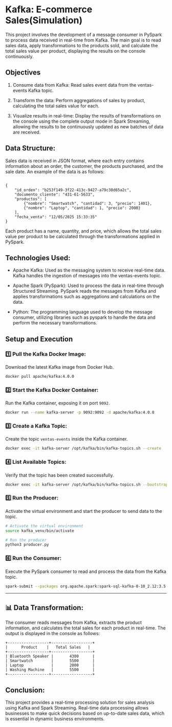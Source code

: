 # Kafka: E-commerce Sales(Simulation)
This project involves the development of a message consumer in PySpark to process data received in real-time from Kafka. The main goal is to read sales data, apply transformations to the products sold, and calculate the total sales value per product, displaying the results on the console continuously.

## Objectives
1. Consume data from Kafka: Read sales event data from the ventas-events Kafka topic.

2. Transform the data: Perform aggregations of sales by product, calculating the total sales value for each.

3. Visualize results in real-time: Display the results of transformations on the console using the complete output mode in Spark Streaming, allowing the results to be continuously updated as new batches of data are received.

## Data Structure:
Sales data is received in JSON format, where each entry contains information about an order, the customer, the products purchased, and the sale date. An example of the data is as follows:

```

{
    "id_orden": "b253f149-3f22-413c-9427-a79c38d65a2c",
    "documento_cliente": "431-61-5633",
    "productos": [
        {"nombre": "Smartwatch", "cantidad": 3, "precio": 1401},
        {"nombre": "Laptop", "cantidad": 1, "precio": 2000}
    ],
    "fecha_venta": "12/05/2025 15:33:35"
}

```

Each product has a name, quantity, and price, which allows the total sales value per product to be calculated through the transformations applied in PySpark.

## Technologies Used:
- Apache Kafka: Used as the messaging system to receive real-time data. Kafka handles the ingestion of messages into the ventas-events topic.

- Apache Spark (PySpark): Used to process the data in real-time through Structured Streaming. PySpark reads the messages from Kafka and applies transformations such as aggregations and calculations on the data.

- Python: The programming language used to develop the message consumer, utilizing libraries such as pyspark to handle the data and perform the necessary transformations.

## **Setup and Execution**

### **1️⃣ Pull the Kafka Docker Image:**

Download the latest Kafka image from Docker Hub.

```bash
docker pull apache/kafka:4.0.0
```

### **2️⃣ Start the Kafka Docker Container:**

Run the Kafka container, exposing it on port `9092`.

```bash
docker run --name kafka-server -p 9092:9092 -d apache/kafka:4.0.0
```

### **3️⃣ Create a Kafka Topic:**

Create the topic `ventas-events` inside the Kafka container.

```bash
docker exec -it kafka-server /opt/kafka/bin/kafka-topics.sh --create     --topic ventas-events     --bootstrap-server localhost:9092
```

### **4️⃣ List Available Topics:**

Verify that the topic has been created successfully.

```bash
docker exec -it kafka-server /opt/kafka/bin/kafka-topics.sh --bootstrap-server localhost:9092 --list
```

### **5️⃣ Run the Producer:**

Activate the virtual environment and start the producer to send data to the topic.

```bash
# Activate the virtual environment
source kafka_venv/bin/activate

# Run the producer
python3 producer.py
```

### **6️⃣ Run the Consumer:**

Execute the PySpark consumer to read and process the data from the Kafka topic.

```bash
spark-submit --packages org.apache.spark:spark-sql-kafka-0-10_2.12:3.5.0 consumer.py
```

---

## 📊 **Data Transformation:**

The consumer reads messages from Kafka, extracts the product information, and calculates the total sales for each product in real-time. The output is displayed in the console as follows:

```
+------------------+------------------+
|      Product    |   Total Sales   |
+------------------+------------------+
| Bluetooth Speaker |       4300      |
| Smartwatch        |       5500      |
| Laptop            |       2000      |
| Washing Machine   |       5500      |
+------------------+------------------+
```

## Conclusion:
This project provides a real-time processing solution for sales analysis using Kafka and Spark Streaming. Real-time data processing allows businesses to make quick decisions based on up-to-date sales data, which is essential in dynamic business environments.


